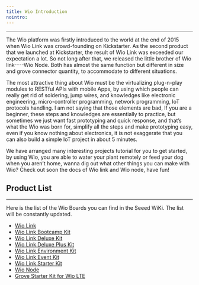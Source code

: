 ```yaml
---
title: Wio Introduction
nointro:
---
```


---
The Wio platform was firstly introduced to the world at the end of 2015 when Wio Link was crowd-founding on Kickstarter. As the second product that we launched at Kickstarter, the result of Wio Link was exceeded our expectation a lot. So not long after that, we released the little brother of Wio link----Wio Node. Both has almost the same function but different in size and grove connector quantity, to accommodate to different situations.

The most attractive thing about Wio must be the virtualizing plug-n-play modules to RESTful APIs with mobile Apps, by using which people can really get rid of soldering, jump wires, and knowledges like electronic engineering, micro-controller programming, network programming, IoT protocols handling. I am not saying that those elements are bad, If you are a beginner, these steps and knowledges are essentially to practice, but sometimes we just want fast prototyping and quick response, and that’s what the Wio was born for, simplify all the steps and make prototyping easy, even if you know nothing about electronics, it is not exaggerate that you can also build a simple IoT project in about 5 minutes.

We have arranged many interesting projects tutorial for you to get started, by using Wio, you are able to water your plant remotely or feed your dog when you aren’t home, wanna dig out what other things you can make with Wio? Check out soon the docs of Wio link and Wio node, have fun!


## Product List
---

Here is the list of the Wio Boards you can find in the Seeed WiKi. The list will be constantly updated.

- [Wio Link](/Wio_Link/)
- [Wio Link Bootcamp Kit](/Wio_Link_Bootcamp_Kit/)
- [Wio Link Deluxe Kit](/Wio_Link_Deluxe_Kit/)
- [Wio Link Deluxe Plus Kit](/Wio_Link_Deluxe_Plus_Kit/)
- [Wio Link Environment Kit](/Wio_Link_Environment_Kit/)
- [Wio Link Event Kit](/Wio_Link_Event_Kit/)
- [Wio Link Starter Kit](/Wio_Link_Starter_Kit/)
- [Wio Node](/Wio_Node/)
- [Grove Starter Kit for Wio LTE](/Grove_Starter_Kit_for_Wio_LTE/)
